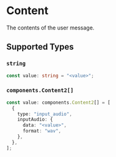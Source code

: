 # Content

The contents of the user message.


## Supported Types

### `string`

```typescript
const value: string = "<value>";
```

### `components.Content2[]`

```typescript
const value: components.Content2[] = [
  {
    type: "input_audio",
    inputAudio: {
      data: "<value>",
      format: "wav",
    },
  },
];
```

